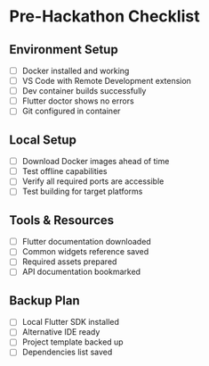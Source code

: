 # Pre-Hackathon Checklist

## Environment Setup
- [ ] Docker installed and working
- [ ] VS Code with Remote Development extension
- [ ] Dev container builds successfully
- [ ] Flutter doctor shows no errors
- [ ] Git configured in container

## Local Setup
- [ ] Download Docker images ahead of time
- [ ] Test offline capabilities
- [ ] Verify all required ports are accessible
- [ ] Test building for target platforms

## Tools & Resources
- [ ] Flutter documentation downloaded
- [ ] Common widgets reference saved
- [ ] Required assets prepared
- [ ] API documentation bookmarked

## Backup Plan
- [ ] Local Flutter SDK installed
- [ ] Alternative IDE ready
- [ ] Project template backed up
- [ ] Dependencies list saved
